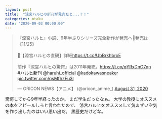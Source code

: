 ```yaml
---
layout: post
title:  "涼宮ハルヒの新刊が発売だと...？！"
categories: otaku
date: "2020-09-03 00:00:00"
---
```


<blockquote class="twitter-tweet tw-align-center"><p lang="ja" dir="ltr">『涼宮ハルヒ』小説、9年半ぶりシリーズ完全新作が発売へ🎊発売は《11/25》<br><br>📖【涼宮ハルヒの直観】詳細<a href="https://t.co/UbBrkhbroE">https://t.co/UbBrkhbroE</a><br><br>前作『涼宮ハルヒの驚愕』は2011年発売。<a href="https://t.co/qYRxDnO7qn">https://t.co/qYRxDnO7qn</a><br> <a href="https://twitter.com/hashtag/%E3%83%8F%E3%83%AB%E3%83%92%E6%96%B0%E5%88%8A?src=hash&amp;ref_src=twsrc%5Etfw">#ハルヒ新刊</a> <a href="https://twitter.com/haruhi_official?ref_src=twsrc%5Etfw">@haruhi_official</a> <a href="https://twitter.com/kadokawasneaker?ref_src=twsrc%5Etfw">@kadokawasneaker</a> <a href="https://t.co/qsMfhzEu3l">pic.twitter.com/qsMfhzEu3l</a></p>&mdash; ORICON NEWS【アニメ】 (@oricon_anime_) <a href="https://twitter.com/oricon_anime_/status/1300272961421598722?ref_src=twsrc%5Etfw">August 31, 2020</a></blockquote> <script async src="https://platform.twitter.com/widgets.js" charset="utf-8"></script>

驚愕してから9年半経ったのか。
まだ学生だったなぁ。
大学の教授にオススメの本をアピールしろと言われたので、
涼宮ハルヒをオススメして気まずい空気を作り出したのはいい思い出だ。
黒歴史だけどな。
